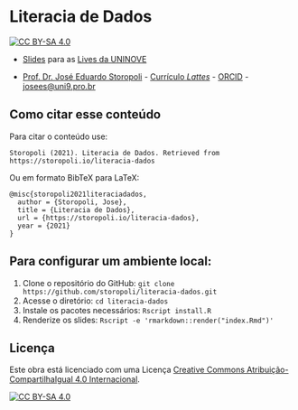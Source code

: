 Literacia de Dados
================

[![CC BY-SA
4.0](https://img.shields.io/badge/License-CC%20BY--SA%204.0-lightgrey.svg)](http://creativecommons.org/licenses/by-sa/4.0/)

-   [Slides](https://storopoli.io/literacia-dados) para as [Lives da UNINOVE](https://uninove.br)

-   [Prof. Dr. José Eduardo Storopoli](https://storopoli.io) -
    [Currículo *Lattes*](http://lattes.cnpq.br/2281909649311607) -
    [ORCID](https://orcid.org/0000-0002-0559-5176) -
    <josees@uni9.pro.br>

## Como citar esse conteúdo

Para citar o conteúdo use:

    Storopoli (2021). Literacia de Dados. Retrieved from https://storopoli.io/literacia-dados

Ou em formato BibTeX para LaTeX:

    @misc{storopoli2021literaciadados,
      author = {Storopoli, Jose},
      title = {Literacia de Dados},
      url = {https://storopoli.io/literacia-dados},
      year = {2021}
    }

## Para configurar um ambiente local:

1.  Clone o repositório do GitHub:
    `git clone https://github.com/storopoli/literacia-dados.git`
2.  Acesse o diretório: `cd literacia-dados`
3.  Instale os pacotes necessários: `Rscript install.R`
4.  Renderize os slides: `Rscript -e 'rmarkdown::render("index.Rmd")'`

## Licença

Este obra está licenciado com uma Licença [Creative Commons
Atribuição-CompartilhaIgual 4.0
Internacional](http://creativecommons.org/licenses/by-sa/4.0/).

[![CC BY-SA
4.0](https://licensebuttons.net/l/by-sa/4.0/88x31.png)](http://creativecommons.org/licenses/by-sa/4.0/)
